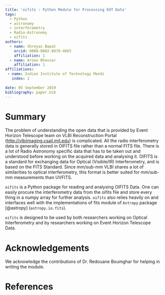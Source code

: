 ```yaml
---
title: 'oifits : Python Module for Processing EHT Data'
tags:
  - Python
  - astronomy
  - interferometry
  - Radio-Astronomy
  - oifits
authors:
  - name: Shreyas Bapat
    orcid: 0000-0002-0870-4665
    affiliation: 1
  - name: Arnav Bhavsar
    affiliation: 1
affiliations:
 - name: Indian Institute of Technology Mandi
   index: 1
   
date: 05 September 2019
bibliography: paper.bib
---
```


# Summary

The problem of understanding the open data that is provided by Event Horizon 
Telescope team on VLBI Reconstruction Portal (http://vlbiimaging.csail.mit.edu)
is complicated. All the radio interferometry data is generally stored in OIFITS
file rather than a normal FITS file. There is a lot of Radio Astronomy specific 
data that has to be taken out and understood before working on the acquired data 
and analysing it. OIFITS is a standard for exchanging data for Optical (Visible/IR)
Interferometry, and is based on the FITS Standard. Since mm/sub-mm VLBI shares a
lot of similarities to optical interferometry, this format is better suited for 
mm/sub-mm measurements than UVFITS.

``oifits`` is a Python package for reading and analysing OIFITS Data. One can easily 
procure the interferometry data from the oifits file and store every thing in a numpy 
array for further analysis. 
``oifits`` also relies heavily on and interfaces well with the implementations of 
 fits module of ``Astropy`` package [@astropy] (``astropy.io.fits``).

``oifits`` is designed to be used by both researchers working on Optical Interferometry
and by researchers working on Event Horizon Telescope Data.

# Acknowledgements

We acknowledge the contributions of Dr. Redouane Boumghar for helping in writing the module.


# References